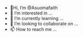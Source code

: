 - 👋Hi, I’m @Asuomafaith
- 👀 I’m interested in ...
- 🌱 I’m currently learning ...
- 💞️ I’m looking to collaborate on ...
- 📫 How to reach me ...

<!---
Asuomafaith/Asuomafaith is a ✨ special ✨ repository because its `README.md` (this file) appears on your GitHub profile.
You can click the Preview link to take a look at your changes.
--->
